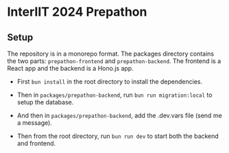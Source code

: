 # InterIIT 2024 Prepathon

## Setup

The repository is in a monorepo format. The packages directory contains the two parts: `prepathon-frontend` and `prepathon-backend`. The frontend is a React app and the backend is a Hono.js app.

- First `bun install` in the root directory to install the dependencies.
- Then in `packages/prepathon-backend`, run `bun run migration:local` to setup the database.
- And then in `packages/prepathon-backend`, add the .dev.vars file (send me a message).

- Then from the root directory, run `bun run dev` to start both the backend and frontend.
